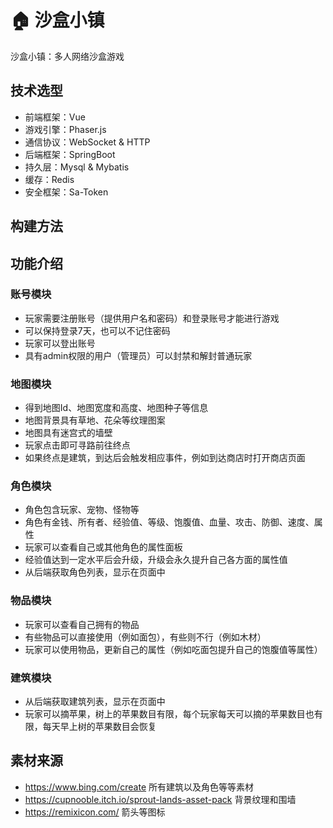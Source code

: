 # 🏠 沙盒小镇

沙盒小镇：多人网络沙盒游戏

## 技术选型

- 前端框架：Vue
- 游戏引擎：Phaser.js
- 通信协议：WebSocket & HTTP
- 后端框架：SpringBoot
- 持久层：Mysql & Mybatis
- 缓存：Redis
- 安全框架：Sa-Token

## 构建方法



## 功能介绍

### 账号模块

- 玩家需要注册账号（提供用户名和密码）和登录账号才能进行游戏
- 可以保持登录7天，也可以不记住密码
- 玩家可以登出账号
- 具有admin权限的用户（管理员）可以封禁和解封普通玩家

### 地图模块

- 得到地图Id、地图宽度和高度、地图种子等信息
- 地图背景具有草地、花朵等纹理图案
- 地图具有迷宫式的墙壁
- 玩家点击即可寻路前往终点
- 如果终点是建筑，到达后会触发相应事件，例如到达商店时打开商店页面

### 角色模块

- 角色包含玩家、宠物、怪物等
- 角色有金钱、所有者、经验值、等级、饱腹值、血量、攻击、防御、速度、属性
- 玩家可以查看自己或其他角色的属性面板
- 经验值达到一定水平后会升级，升级会永久提升自己各方面的属性值
- 从后端获取角色列表，显示在页面中

### 物品模块

- 玩家可以查看自己拥有的物品
- 有些物品可以直接使用（例如面包），有些则不行（例如木材）
- 玩家可以使用物品，更新自己的属性（例如吃面包提升自己的饱腹值等属性）

### 建筑模块

- 从后端获取建筑列表，显示在页面中
- 玩家可以摘苹果，树上的苹果数目有限，每个玩家每天可以摘的苹果数目也有限，每天早上树的苹果数目会恢复

## 素材来源

- https://www.bing.com/create 所有建筑以及角色等等素材
- https://cupnooble.itch.io/sprout-lands-asset-pack 背景纹理和围墙
- https://remixicon.com/ 箭头等图标

